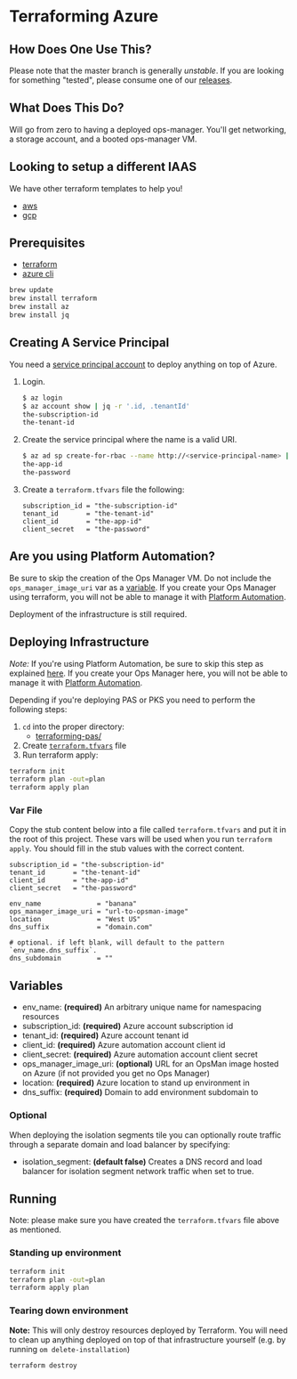 # Terraforming Azure

## How Does One Use This?

Please note that the master branch is generally *unstable*. If you are looking for something "tested", please consume one of our [releases](https://github.com/pivotal-cf/terraforming-azure/releases).

## What Does This Do?

Will go from zero to having a deployed ops-manager. You'll get networking, a storage account, and
a booted ops-manager VM.

## Looking to setup a different IAAS

We have other terraform templates to help you!

- [aws](https://github.com/pivotal-cf/terraforming-aws)
- [gcp](https://github.com/pivotal-cf/terraforming-gcp)

## Prerequisites

- [terraform](https://learn.hashicorp.com/terraform/getting-started/install.html)
- [azure cli](https://azure.microsoft.com/en-us/documentation/articles/xplat-cli-install/)

```bash
brew update
brew install terraform
brew install az
brew install jq
```

## Creating A Service Principal

You need a [service principal account](https://docs.microsoft.com/en-us/cli/azure/create-an-azure-service-principal-azure-cli?view=azure-cli-latest#create-a-service-principal)
to deploy anything on top of Azure.

1. Login.
    ```bash
    $ az login
    $ az account show | jq -r '.id, .tenantId'
    the-subscription-id
    the-tenant-id
    ```

1. Create the service principal where the name is a valid URI.
    ```bash
    $ az ad sp create-for-rbac --name http://<service-principal-name> | jq -r '.appId, .password'
    the-app-id
    the-password
    ```

1. Create a `terraform.tfvars` file the following:
    ```hcl
    subscription_id = "the-subscription-id"
    tenant_id       = "the-tenant-id"
    client_id       = "the-app-id"
    client_secret   = "the-password"
    ```

## Are you using Platform Automation?
Be sure to skip the creation of the Ops Manager VM. Do not include the `ops_manager_image_uri` var as a [variable](/README.md#variables). If you create your Ops Manager using terraform, you will not be able to manage it with [Platform Automation](https://docs.pivotal.io/platform-automation).

Deployment of the infrastructure is still required.

## Deploying Infrastructure

*Note:* If you're using Platform Automation, be sure to skip this step as explained [here](/README.md#variables). If you create your Ops Manager here, you will not be able to manage it with [Platform Automation](https://docs.pivotal.io/platform-automation).

Depending if you're deploying PAS or PKS you need to perform the following steps:

1. `cd` into the proper directory:
    - [terraforming-pas/](terraforming-pas/)
1. Create [`terraform.tfvars`](/README.md#var-file) file
1. Run terraform apply:
  ```bash
  terraform init
  terraform plan -out=plan
  terraform apply plan
  ```


### Var File

Copy the stub content below into a file called `terraform.tfvars` and put it in the root of this project.
These vars will be used when you run `terraform  apply`.
You should fill in the stub values with the correct content.

```hcl
subscription_id = "the-subscription-id"
tenant_id       = "the-tenant-id"
client_id       = "the-app-id"
client_secret   = "the-password"

env_name              = "banana"
ops_manager_image_uri = "url-to-opsman-image"
location              = "West US"
dns_suffix            = "domain.com"

# optional. if left blank, will default to the pattern `env_name.dns_suffix`.
dns_subdomain         = ""
```

## Variables

- env_name: **(required)** An arbitrary unique name for namespacing resources
- subscription_id: **(required)** Azure account subscription id
- tenant_id: **(required)** Azure account tenant id
- client_id: **(required)** Azure automation account client id
- client_secret: **(required)** Azure automation account client secret
- ops_manager_image_uri: **(optional)** URL for an OpsMan image hosted on Azure (if not provided you get no Ops Manager)
- location: **(required)** Azure location to stand up environment in
- dns_suffix: **(required)** Domain to add environment subdomain to

### Optional

When deploying the isolation segments tile you can optionally route traffic through
a separate domain and load balancer by specifying:

- isolation_segment: **(default false)** Creates a DNS record and load balancer for
isolation segment network traffic when set to true.

## Running

Note: please make sure you have created the `terraform.tfvars` file above as mentioned.

### Standing up environment

```bash
terraform init
terraform plan -out=plan
terraform apply plan
```

### Tearing down environment

**Note:** This will only destroy resources deployed by Terraform. You will need to clean up anything deployed on top of that infrastructure yourself (e.g. by running `om delete-installation`)

```bash
terraform destroy
```
